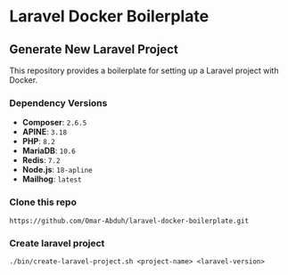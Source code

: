 # Laravel Docker Boilerplate

## Generate New Laravel Project  

This repository provides a boilerplate for setting up a Laravel project with Docker.  

### Dependency Versions  

- **Composer**: `2.6.5`  
- **APINE**: `3.18`  
- **PHP**: `8.2`  
- **MariaDB**: `10.6`  
- **Redis**: `7.2`  
- **Node.js**: `18-apline`  
- **Mailhog**: `latest`

### Clone this repo

```shell
https://github.com/Omar-Abduh/laravel-docker-boilerplate.git
```

###  Create laravel project

```shell
./bin/create-laravel-project.sh <project-name> <laravel-version>
```



